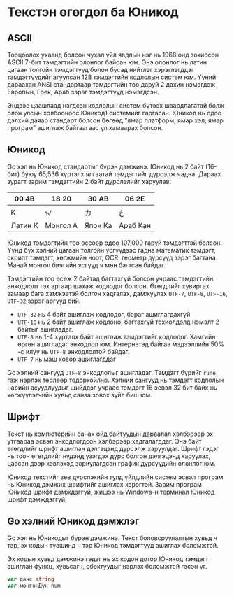 # Текстэн өгөгдөл ба Юникод

## ASCII

Тооцоолох ухаанд болсон чухал үйл явдлын нэг нь 1968 онд зохиосон ASCII 7-бит тэмдэгтийн олонлог байсан юм. Энэ олонлог нь латин цагаан толгойн тэмдэгтүүд болон бусад нийтлэг хэрэглэгддэг тэмдэгтүүдийг агуулсан 128 тэмдэгтийн кодлолын систем юм. Үүний дараахан ANSI стандартаар тэмдэгтийн тоо даруй 2 дахин нэмэгдэж Европын, Грек, Араб зэрэг тэмдэгтүүд нэмэгдсэн.

Эндээс цаашлаад нэгдсэн кодлолын систем бүтээх шаардлагатай болж олон улсын холбооноос Юникод1 системийг гаргасан. Юникод нь одоо дэлхий даяар стандарт болсон бөгөөд "ямар платформ, ямар хэл, ямар програм” ашиглаж байгаагаас үл хамаарах болсон.

## Юникод

Go хэл нь Юникод стандартыг бүрэн дэмжинэ. Юникод нь 2 байт (16-бит) буюу 65,536 хүртэлх ялгаатай тэмдэгтийг дүрсэлж чадна. Дараах зурагт зарим тэмдэгтийн 2 байт дүрслэлийг харуулав.

|00 4B|18 20|30 AB|06 2E|
|--|--|--|--|
|K|ᠠ|カ|ځ|
|Латин К|Монгол A|Япон Ка|Араб Кан|

Юникод тэмдэгтийн тоо өссөөр одоо 107,000 гаруй тэмдэгттэй болсон. Үүнд бүх хэлний цагаан толгойн үсгүүдээс гадна математик тэмдэгт, скрипт тэмдэгт, хөгжмийн ноот, OCR, геометр дүрсүүд зэрэг багтана. Манай монгол бичгийн үсгүүд ч мөн багтсан байдаг.

Тэмдэгтийн тоо өсөж 2 байтад багтахгүй болсон учраас тэмдэгтийн энкодлолт  гэх аргаар шахаж кодлодог болсон. Өгөгдлийг хувиргах замаар бага хэмжээтэй болгон хадгалах, дамжуулах `UTF-7`, `UTF-8`, `UTF-16`, `UTF-32` зэрэг аргууд бий.

* `UTF-32` нь 4 байт ашиглаж кодлодог, бараг ашиглагдахгүй
* `UTF-16` нь 2 байт ашиглаж кодлоно, багтахгүй тохиолдолд нэмэлт 2 байтыг ашигладаг.
* `UTF-8` нь 1-4 хүртэлх байт ашиглаж тэмдэгтийг кодлодог. Хамгийн өргөн ашигладаг энкодлол юм. Интернэтэд байгаа мэдээллийн 50% -с илүү нь `UTF-8` энкодлолтой байдаг.
* `UTF-7` нь маш ховор ашиглагддаг

Go хэлний сангууд `UTF-8` энкодлолыг ашигладаг. Тэмдэгт бүрийг `rune` гэж нэрлэх төрлөөр тодорхойлно. Хэлний сангууд нь тэмдэгт кодлолын нарийн асуудлуудыг шийддэг учраас тэмдэгт 16 эсвэл 32 бит байх нь хөгжүүлэгчийн хувьд санаа зовох зүйл биш юм.

## Шрифт

Текст нь компютерийн санах ойд байтуудын дараалал хэлбэрээр эх утгаараа эсвэл энкодлогдсон хэлбэрээр хадгалагддаг. Энэ байт өгөгдлийг шрифт ашиглан дэлгэцэнд дүрсэлж харуулдаг. Шрифт гэдэг нь тоон өгөгдлийг нүдэнд үзэгдэх дүрс болгон дэлгэцэнд харуулах, цаасан дээр хэвлэхэд зориулагдсан график дүрсүүдийн олонлог юм.

Юникод текстийг зөв дүрслэхийн тулд үйлдлийн систем эсвэл програм нь Юникод дэмжих шрифтийг ашиглах хэрэгтэй. Зарим програм Юникод шрифт дэмждэггүй, жишээ нь Windows-н терминал Юникод шрифт дэмждэггүй.

## Go хэлний Юникод дэмжлэг

Go хэл нь Юникодыг бүрэн дэмжинэ. Текст боловсруулалтын хувьд ч тэр, эх кодын түвшинд ч тэр Юникод тэмдэгтүүд ашиглах боломжтой.

Эх кодын хувьд дэмжинэ гэдэг нь эх кодон дотор Юникод тэмдэгт ашиглан функц, хувьсагч, обектуудыг нэрлэх боломжтой гэсэн үг.

```go
var данс string
var мөнгөнДүн num
```
